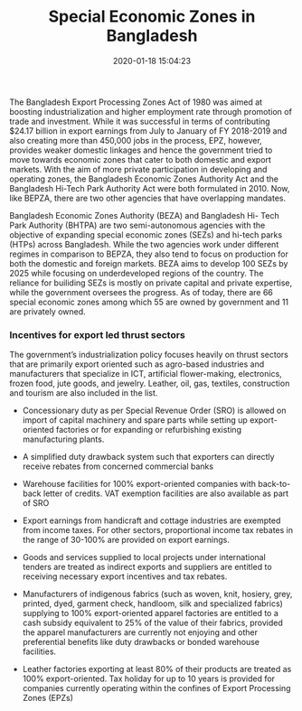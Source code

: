 ﻿---
title:  "Special Economic Zones in Bangladesh"
date:   2020-01-18 15:04:23
categories: [Business]
tags: [Business]
image: assets/img/5.jpg
---

The Bangladesh Export Processing Zones Act of
1980 was aimed at boosting industrialization and
higher employment rate through promotion of
trade and investment. While it was successful in
terms of contributing $24.17 billion in export
earnings from July to January of FY 2018-2019
and also creating more than 450,000 jobs in the
process, EPZ, however, provides weaker
domestic linkages and hence the government 
tried to move towards economic zones that cater
to both domestic and export markets. With the
aim of more private participation in developing
and operating zones, the Bangladesh Economic
Zones Authority Act and the Bangladesh Hi-Tech
Park Authority Act were both formulated in 2010. Now, like BEPZA, there are two other
agencies that have overlapping mandates. 

Bangladesh Economic Zones Authority (BEZA)
and Bangladesh Hi- Tech Park Authority (BHTPA)
are two semi-autonomous agencies with the
objective of expanding special economic zones
(SEZs) and hi-tech parks (HTPs) across
Bangladesh. While the two agencies work under
different regimes in comparison to BEPZA, they
also tend to focus on production for both the
domestic and foreign markets.
BEZA aims to develop 100 SEZs by 2025 while
focusing on underdeveloped regions of the
country. The reliance for builiding SEZs is mostly
on private capital and private expertise, while
the government oversees the progress. As of
today, there are 66 special economic zones
among which 55 are owned by government and 11 are privately owned. 

### Incentives for export led thrust sectors

The government’s industrialization policy focuses heavily on thrust sectors that are
primarily export oriented such as agro-based industries and manufacturers that specialize
in ICT, artificial flower-making, electronics, frozen food, jute goods, and jewelry. Leather,
oil, gas, textiles, construction and tourism are also included in the list. 

- Concessionary duty as per Special Revenue Order (SRO) is allowed on import
of capital machinery and spare parts while setting up export-oriented factories
or for expanding or refurbishing existing manufacturing plants.

- A simplified duty drawback system such that exporters can directly receive
rebates from concerned commercial banks

- Warehouse facilities for 100% export-oriented companies with back-to-back
letter of credits. VAT exemption facilities are also available as part of SRO

- Export earnings from handicraft and cottage industries are exempted from
income taxes. For other sectors, proportional income tax rebates in the range
of 30-100% are provided on export earnings. 

- Goods and services supplied to local projects under international tenders are
treated as indirect exports and suppliers are entitled to receiving necessary
export incentives and tax rebates.

- Manufacturers of indigenous fabrics (such as woven, knit, hosiery, grey,
printed, dyed, garment check, handloom, silk and specialized fabrics) supplying
to 100% export-oriented apparel factories are entitled to a cash subsidy
equivalent to 25% of the value of their fabrics, provided the apparel
manufacturers are currently not enjoying and other preferential benefits like
duty drawbacks or bonded warehouse facilities.

- Leather factories exporting at least 80% of their products are treated as 100%
export-oriented. Tax holiday for up to 10 years is provided for companies
currently operating within the confines of Export Processing Zones (EPZs)